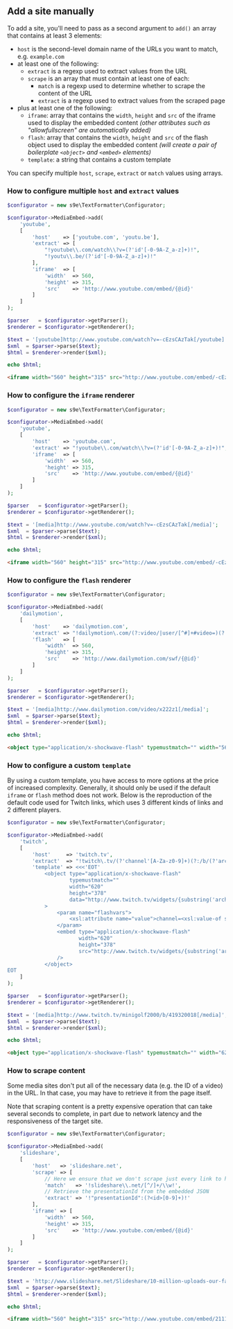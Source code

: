 ## Add a site manually

To add a site, you'll need to pass as a second argument to `add()` an array that contains at least 3 elements:

  * `host` is the second-level domain name of the URLs you want to match, e.g. `example.com`
  * at least one of the following:
    * `extract` is a regexp used to extract values from the URL
    * `scrape` is an array that must contain at least one of each:
      * `match` is a regexp used to determine whether to scrape the content of the URL
      * `extract` is a regexp used to extract values from the scraped page 
  * plus at least one of the following:
    * `iframe`: array that contains the `width`, `height` and `src` of the iframe used to display the embedded content *(other attributes such as "allowfullscreen" are automatically added)*
    * `flash`: array that contains the `width`, `height` and `src` of the flash object used to display the embedded content *(will create a pair of boilerplate `<object>` and `<embed>` elements)*
    * `template`: a string that contains a custom template

You can specify multiple `host`, `scrape`, `extract` or `match` values using arrays.

### How to configure multiple `host` and `extract` values

```php
$configurator = new s9e\TextFormatter\Configurator;

$configurator->MediaEmbed->add(
	'youtube',
	[
		'host'    => ['youtube.com', 'youtu.be'],
		'extract' => [
			"!youtube\\.com/watch\\?v=(?'id'[-0-9A-Z_a-z]+)!",
			"!youtu\\.be/(?'id'[-0-9A-Z_a-z]+)!"
		],
		'iframe'  => [
			'width'  => 560,
			'height' => 315,
			'src'    => 'http://www.youtube.com/embed/{@id}'
		]
	]
);

$parser   = $configurator->getParser();
$renderer = $configurator->getRenderer();

$text = '[youtube]http://www.youtube.com/watch?v=-cEzsCAzTak[/youtube]';
$xml  = $parser->parse($text);
$html = $renderer->render($xml);

echo $html;
```
```html
<iframe width="560" height="315" src="http://www.youtube.com/embed/-cEzsCAzTak" allowfullscreen=""></iframe>
```

### How to configure the `iframe` renderer

```php
$configurator = new s9e\TextFormatter\Configurator;

$configurator->MediaEmbed->add(
	'youtube',
	[
		'host'    => 'youtube.com',
		'extract' => "!youtube\\.com/watch\\?v=(?'id'[-0-9A-Z_a-z]+)!",
		'iframe'  => [
			'width'  => 560,
			'height' => 315,
			'src'    => 'http://www.youtube.com/embed/{@id}'
		]
	]
);

$parser   = $configurator->getParser();
$renderer = $configurator->getRenderer();

$text = '[media]http://www.youtube.com/watch?v=-cEzsCAzTak[/media]';
$xml  = $parser->parse($text);
$html = $renderer->render($xml);

echo $html;
```
```html
<iframe width="560" height="315" src="http://www.youtube.com/embed/-cEzsCAzTak" allowfullscreen=""></iframe>
```

### How to configure the `flash` renderer

```php
$configurator = new s9e\TextFormatter\Configurator;

$configurator->MediaEmbed->add(
	'dailymotion',
	[
		'host'    => 'dailymotion.com',
		'extract' => "!dailymotion\.com/(?:video/|user/[^#]+#video=)(?'id'[A-Za-z0-9]+)!",
		'flash'   => [
			'width'  => 560,
			'height' => 315,
			'src'    => 'http://www.dailymotion.com/swf/{@id}'
		]
	]
);

$parser   = $configurator->getParser();
$renderer = $configurator->getRenderer();

$text = '[media]http://www.dailymotion.com/video/x222z1[/media]';
$xml  = $parser->parse($text);
$html = $renderer->render($xml);

echo $html;
```
```html
<object type="application/x-shockwave-flash" typemustmatch="" width="560" height="315" data="http://www.dailymotion.com/swf/x222z1"><param name="allowFullScreen" value="true"><embed type="application/x-shockwave-flash" src="http://www.dailymotion.com/swf/x222z1" width="560" height="315" allowfullscreen=""></object>
```

### How to configure a custom `template`

By using a custom template, you have access to more options at the price of increased complexity. Generally, it should only be used if the default `iframe` or `flash` method does not work. Below is the reproduction of the default code used for Twitch links, which uses 3 different kinds of links and 2 different players.

```php
$configurator = new s9e\TextFormatter\Configurator;

$configurator->MediaEmbed->add(
	'twitch',
	[
		'host'     => 'twitch.tv',
		'extract'  => "!twitch\.tv/(?'channel'[A-Za-z0-9]+)(?:/b/(?'archive_id'[0-9]+)|/c/(?'chapter_id'[0-9]+))?!",
		'template' => <<<'EOT'
			<object type="application/x-shockwave-flash"
			        typemustmatch=""
			        width="620"
			        height="378"
			        data="http://www.twitch.tv/widgets/{substring('archl',5-4*boolean(@archive_id|@chapter_id),4)}ive_embed_player.swf"
			>
				<param name="flashvars">
					<xsl:attribute name="value">channel=<xsl:value-of select="@channel"/><xsl:if test="@archive_id">&amp;archive_id=<xsl:value-of select="@archive_id"/></xsl:if><xsl:if test="@chapter_id">&amp;chapter_id=<xsl:value-of select="@chapter_id"/></xsl:if></xsl:attribute>
				</param>
				<embed type="application/x-shockwave-flash"
				       width="620"
				       height="378"
				       src="http://www.twitch.tv/widgets/{substring('archl',5-4*boolean(@archive_id|@chapter_id),4)}ive_embed_player.swf"
				/>
			</object>
EOT
	]
);

$parser   = $configurator->getParser();
$renderer = $configurator->getRenderer();

$text = '[media]http://www.twitch.tv/minigolf2000/b/419320018[/media]';
$xml  = $parser->parse($text);
$html = $renderer->render($xml);

echo $html;
```
```html
<object type="application/x-shockwave-flash" typemustmatch="" width="620" height="378" data="http://www.twitch.tv/widgets/archive_embed_player.swf"><param name="flashvars" value="channel=minigolf2000&amp;archive_id=419320018"><embed type="application/x-shockwave-flash" width="620" height="378" src="http://www.twitch.tv/widgets/archive_embed_player.swf"></object>
```

### How to scrape content

Some media sites don't put all of the necessary data (e.g. the ID of a video) in the URL. In that case, you may have to retrieve it from the page itself.

Note that scraping content is a pretty expensive operation that can take several seconds to complete, in part due to network latency and the responsiveness of the target site.

```php
$configurator = new s9e\TextFormatter\Configurator;

$configurator->MediaEmbed->add(
	'slideshare',
	[
		'host'   => 'slideshare.net',
		'scrape' => [
			// Here we ensure that we don't scrape just every link to http://slideshare.net
			'match'   => '!slideshare\\.net/[^/]+/\\w!',
			// Retrieve the presentationId from the embedded JSON
			'extract' => '!"presentationId":(?<id>[0-9]+)!'
		],
		'iframe' => [
			'width'  => 560,
			'height' => 315,
			'src'    => 'http://www.youtube.com/embed/{@id}'
		]
	]
);

$parser   = $configurator->getParser();
$renderer = $configurator->getRenderer();

$text = 'http://www.slideshare.net/Slideshare/10-million-uploads-our-favorites';
$xml  = $parser->parse($text);
$html = $renderer->render($xml);

echo $html;
```
```html
<iframe width="560" height="315" src="http://www.youtube.com/embed/21112125" allowfullscreen=""></iframe>
```
